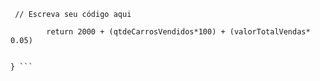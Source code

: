 ```function calculaSalario(qtdeCarrosVendidos, valorTotalVendas) {
 // Escreva seu código aqui
        
        return 2000 + (qtdeCarrosVendidos*100) + (valorTotalVendas* 0.05)
      

} ```